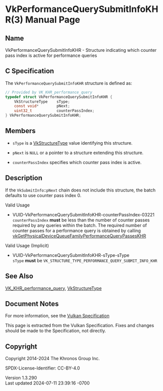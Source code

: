 # VkPerformanceQuerySubmitInfoKHR(3) Manual Page

## Name

VkPerformanceQuerySubmitInfoKHR - Structure indicating which counter
pass index is active for performance queries



## <a href="#_c_specification" class="anchor"></a>C Specification

The `VkPerformanceQuerySubmitInfoKHR` structure is defined as:

``` c
// Provided by VK_KHR_performance_query
typedef struct VkPerformanceQuerySubmitInfoKHR {
    VkStructureType    sType;
    const void*        pNext;
    uint32_t           counterPassIndex;
} VkPerformanceQuerySubmitInfoKHR;
```

## <a href="#_members" class="anchor"></a>Members

- `sType` is a [VkStructureType](https://registry.khronos.org/vulkan/specs/1.3-extensions/man/html/VkStructureType.html) value identifying
  this structure.

- `pNext` is `NULL` or a pointer to a structure extending this
  structure.

- `counterPassIndex` specifies which counter pass index is active.

## <a href="#_description" class="anchor"></a>Description

If the `VkSubmitInfo`::`pNext` chain does not include this structure,
the batch defaults to use counter pass index 0.

Valid Usage

- <a href="#VUID-VkPerformanceQuerySubmitInfoKHR-counterPassIndex-03221"
  id="VUID-VkPerformanceQuerySubmitInfoKHR-counterPassIndex-03221"></a>
  VUID-VkPerformanceQuerySubmitInfoKHR-counterPassIndex-03221  
  `counterPassIndex` **must** be less than the number of counter passes
  required by any queries within the batch. The required number of
  counter passes for a performance query is obtained by calling
  [vkGetPhysicalDeviceQueueFamilyPerformanceQueryPassesKHR](https://registry.khronos.org/vulkan/specs/1.3-extensions/man/html/vkGetPhysicalDeviceQueueFamilyPerformanceQueryPassesKHR.html)

Valid Usage (Implicit)

- <a href="#VUID-VkPerformanceQuerySubmitInfoKHR-sType-sType"
  id="VUID-VkPerformanceQuerySubmitInfoKHR-sType-sType"></a>
  VUID-VkPerformanceQuerySubmitInfoKHR-sType-sType  
  `sType` **must** be
  `VK_STRUCTURE_TYPE_PERFORMANCE_QUERY_SUBMIT_INFO_KHR`

## <a href="#_see_also" class="anchor"></a>See Also

[VK_KHR_performance_query](https://registry.khronos.org/vulkan/specs/1.3-extensions/man/html/VK_KHR_performance_query.html),
[VkStructureType](https://registry.khronos.org/vulkan/specs/1.3-extensions/man/html/VkStructureType.html)

## <a href="#_document_notes" class="anchor"></a>Document Notes

For more information, see the <a
href="https://registry.khronos.org/vulkan/specs/1.3-extensions/html/vkspec.html#VkPerformanceQuerySubmitInfoKHR"
target="_blank" rel="noopener">Vulkan Specification</a>

This page is extracted from the Vulkan Specification. Fixes and changes
should be made to the Specification, not directly.

## <a href="#_copyright" class="anchor"></a>Copyright

Copyright 2014-2024 The Khronos Group Inc.

SPDX-License-Identifier: CC-BY-4.0

Version 1.3.290  
Last updated 2024-07-11 23:39:16 -0700
